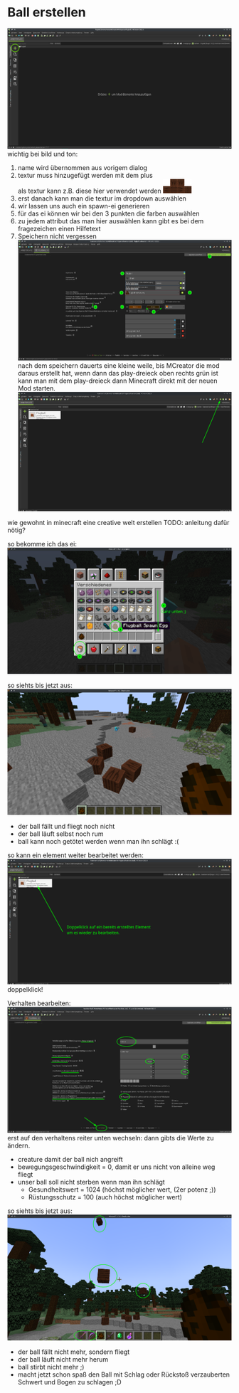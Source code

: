 # Ball erstellen
![](ide-start.png)
wichtig bei bild und ton:
1. name wird übernommen aus vorigem dialog
2. textur muss hinzugefügt werden mit dem plus  
als textur kann z.B. diese hier verwendet werden
![ball textur](flugball-texture.png)
3. erst danach kann man die textur im dropdown auswählen
4. wir lassen uns auch ein spawn-ei generieren
5. für das ei können wir bei den 3 punkten die farben auswählen
6. zu jedem attribut das man hier auswählen kann gibt es bei dem fragezeichen einen Hilfetext
7. Speichern nicht vergessen
![](lebewesen-erstellen-2-bild-ton.png)
nach dem speichern dauerts eine kleine weile, bis MCreator die mod daraus erstellt hat, wenn dann das play-dreieck oben rechts grün ist kann man mit dem play-dreieck dann Minecraft direkt mit der neuen Mod starten.
![play-dreieck](ide-start-play-dreieck.png)

wie gewohnt in minecraft eine creative welt erstellen
TODO: anleitung dafür nötig?

so bekomme ich das ei:
![wo ist das ei](ingame-wo-ist-das-spawn-ei.png)

so siehts bis jetzt aus:
![was wir bis jetzt haben](ingame-so-siehts-bis-jetzt-aus-0.png)
- der ball fällt und fliegt noch nicht
- der ball läuft selbst noch rum
- ball kann noch getötet werden wenn man ihn schlägt :(

so kann ein element weiter bearbeitet werden:
![element bearbeiten](ide-start-element-bearbeiten.png)
doppelklick!

Verhalten bearbeiten:
![verhalten einstellungen](lebewesen-erstellen-2-verhalten.png)
erst auf den verhaltens reiter unten wechseln:
dann gibts die Werte zu ändern.
- creature damit der ball nich angreift
- bewegungsgeschwindigkeit = 0, damit er uns nicht von alleine weg fliegt
- unser ball soll nicht sterben wenn man ihn schlägt
    - Gesundheitswert = 1024 (höchst möglicher wert, (2er potenz ;)) 
    - Rüstungsschutz = 100 (auch höchst möglicher wert)


so siehts bis jetzt aus:
![was wir bis jetzt haben](ingame-so-siehts-bis-jetzt-aus-1.png)
- der ball fällt nicht mehr, sondern fliegt
- der ball läuft nicht mehr herum
- ball stirbt nicht mehr ;)
- macht jetzt schon spaß den Ball mit Schlag oder Rückstoß verzauberten Schwert und Bogen zu schlagen ;D